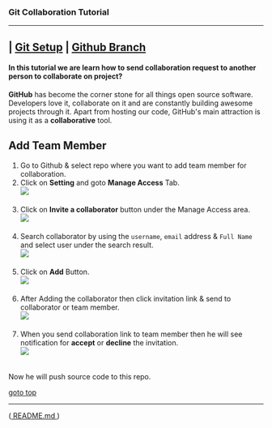 <a name="top"></a>
### Git Collaboration Tutorial
---

| [Git Setup](Git-Setup.md) | [Github Branch](Git-Branch.md)
--

#### In this tutorial we are learn how to send collaboration request to another person to collaborate on project?

**GitHub** has become the corner stone for all things open source software. Developers love it, collaborate on it and are constantly building awesome projects through it. Apart from hosting our code, GitHub's main attraction is using it as a **collaborative** tool.

## Add Team Member

1. Go to Github & select repo where you want to add team member for collaboration.
1. Click on **Setting** and goto **Manage Access** Tab.<br>
![](../Images/collab-setting.png) <br><br>
1. Click on **Invite a collaborator** button under the Manage Access area.<br>
![](../Images/invite-collab-btn.png)<br><br>
1. Search collaborator by using the ```username```, ```email``` address & ```Full Name``` and select user under the search result.<br>
![](../Images/search-collab.png)<br><br>
1. Click on **Add** Button.<br>
![](../Images/add-collab.png)<br><br>
1. After Adding the collaborator then click invitation link & send to collaborator or team member.<br>
![](../Images/copy-collab-link.png)<br><br>
1. When you send collaboration link to team member then he will see notification for **accept** or **decline** the invitation.<br>
![](../Images/accept-collab.png)<br></br>

Now he will push source code to this repo.

[goto top](#top)
___
([ README.md ](../../README.md))
